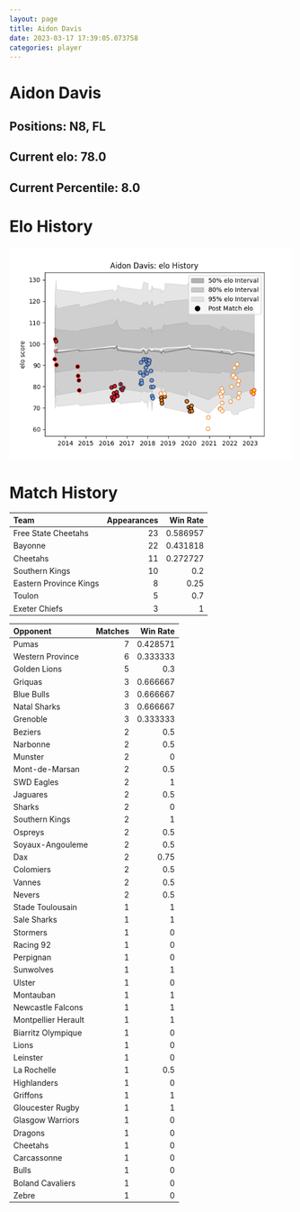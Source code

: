 ```yaml
---  
layout: page  
title: Aidon Davis  
date: 2023-03-17 17:39:05.073758  
categories: player  
---
```

# Aidon Davis

## Positions: N8, FL

## Current elo: 78.0

## Current Percentile: 8.0

# Elo History


![elo history](history_AidonDavis.png)
# Match History


| Team                   |   Appearances |   Win Rate |
|:-----------------------|--------------:|-----------:|
| Free State Cheetahs    |            23 |   0.586957 |
| Bayonne                |            22 |   0.431818 |
| Cheetahs               |            11 |   0.272727 |
| Southern Kings         |            10 |   0.2      |
| Eastern Province Kings |             8 |   0.25     |
| Toulon                 |             5 |   0.7      |
| Exeter Chiefs          |             3 |   1        |

| Opponent            |   Matches |   Win Rate |
|:--------------------|----------:|-----------:|
| Pumas               |         7 |   0.428571 |
| Western Province    |         6 |   0.333333 |
| Golden Lions        |         5 |   0.3      |
| Griquas             |         3 |   0.666667 |
| Blue Bulls          |         3 |   0.666667 |
| Natal Sharks        |         3 |   0.666667 |
| Grenoble            |         3 |   0.333333 |
| Beziers             |         2 |   0.5      |
| Narbonne            |         2 |   0.5      |
| Munster             |         2 |   0        |
| Mont-de-Marsan      |         2 |   0.5      |
| SWD Eagles          |         2 |   1        |
| Jaguares            |         2 |   0.5      |
| Sharks              |         2 |   0        |
| Southern Kings      |         2 |   1        |
| Ospreys             |         2 |   0.5      |
| Soyaux-Angouleme    |         2 |   0.5      |
| Dax                 |         2 |   0.75     |
| Colomiers           |         2 |   0.5      |
| Vannes              |         2 |   0.5      |
| Nevers              |         2 |   0.5      |
| Stade Toulousain    |         1 |   1        |
| Sale Sharks         |         1 |   1        |
| Stormers            |         1 |   0        |
| Racing 92           |         1 |   0        |
| Perpignan           |         1 |   0        |
| Sunwolves           |         1 |   1        |
| Ulster              |         1 |   0        |
| Montauban           |         1 |   1        |
| Newcastle Falcons   |         1 |   1        |
| Montpellier Herault |         1 |   1        |
| Biarritz Olympique  |         1 |   0        |
| Lions               |         1 |   0        |
| Leinster            |         1 |   0        |
| La Rochelle         |         1 |   0.5      |
| Highlanders         |         1 |   0        |
| Griffons            |         1 |   1        |
| Gloucester Rugby    |         1 |   1        |
| Glasgow Warriors    |         1 |   0        |
| Dragons             |         1 |   0        |
| Cheetahs            |         1 |   0        |
| Carcassonne         |         1 |   0        |
| Bulls               |         1 |   0        |
| Boland Cavaliers    |         1 |   0        |
| Zebre               |         1 |   0        |